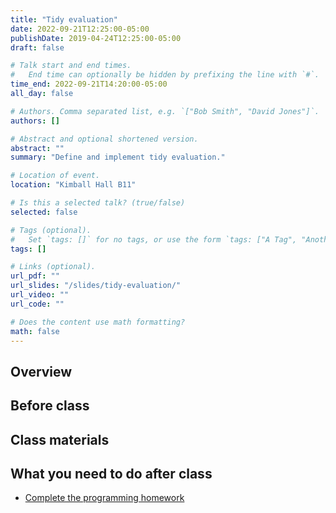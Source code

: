 ```yaml
---
title: "Tidy evaluation"
date: 2022-09-21T12:25:00-05:00
publishDate: 2019-04-24T12:25:00-05:00
draft: false

# Talk start and end times.
#   End time can optionally be hidden by prefixing the line with `#`.
time_end: 2022-09-21T14:20:00-05:00
all_day: false

# Authors. Comma separated list, e.g. `["Bob Smith", "David Jones"]`.
authors: []

# Abstract and optional shortened version.
abstract: ""
summary: "Define and implement tidy evaluation."

# Location of event.
location: "Kimball Hall B11"

# Is this a selected talk? (true/false)
selected: false

# Tags (optional).
#   Set `tags: []` for no tags, or use the form `tags: ["A Tag", "Another Tag"]` for one or more tags.
tags: []

# Links (optional).
url_pdf: ""
url_slides: "/slides/tidy-evaluation/"
url_video: ""
url_code: ""

# Does the content use math formatting?
math: false
---
```




## Overview


## Before class



## Class materials


## What you need to do after class

* [Complete the programming homework](/homework/programming/)
